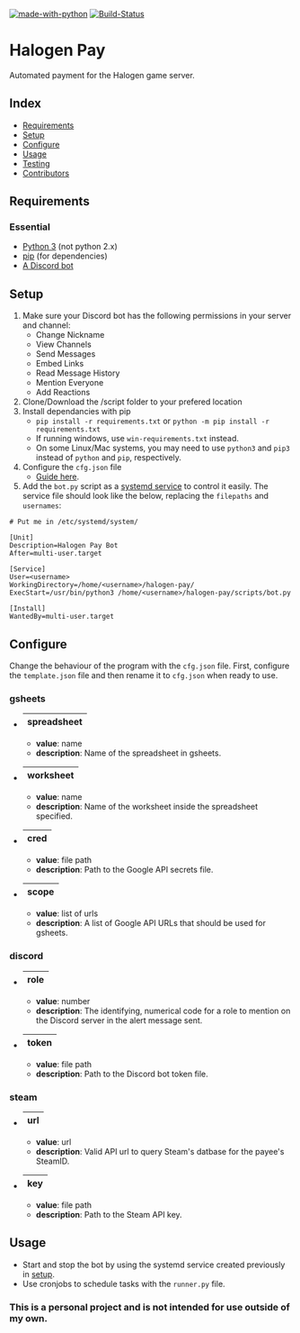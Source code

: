[![made-with-python](https://img.shields.io/badge/Made%20with-Python-informational)](https://www.python.org/)
[![Build-Status](https://img.shields.io/github/workflow/status/kiweezi/halogen-pay/Python%20application)](https://github.com/kiweezi/halogen-pay/actions?query=workflow%3A%22Python+application%22)

# Halogen Pay
Automated payment for the Halogen game server.


## Index
<!--toc-start-->
* [Requirements](#requirements)
* [Setup](#setup)
* [Configure](#configure)
* [Usage](#usage)
* [Testing](#testing)
* [Contributors](#contributors)
<!--toc-end-->


## Requirements
### Essential
- [Python 3](https://www.python.org/downloads/) (not python 2.x)
- [pip](https://pip.pypa.io/en/stable/installing/) (for dependencies)
- [A Discord bot](https://www.howtogeek.com/364225/how-to-make-your-own-discord-bot/)


## Setup
1. Make sure your Discord bot has the following permissions in your server and channel:
    - Change Nickname
    - View Channels
    - Send Messages
    - Embed Links
    - Read Message History
    - Mention Everyone
    - Add Reactions
2. Clone/Download the /script folder to your prefered location
3. Install dependancies with pip
    - `pip install -r requirements.txt` or `python -m pip install -r requirements.txt`
    - If running windows, use `win-requirements.txt` instead.
    - On some Linux/Mac systems, you may need to use `python3` and `pip3` instead of `python` and `pip`, respectively.
4. Configure the `cfg.json` file
    - [Guide here](#configure).
5. Add the `bot.py` script as a [systemd service](https://medium.com/codex/setup-a-python-script-as-a-service-through-systemctl-systemd-f0cc55a42267) to control it easily. The service file should look like the below, replacing the `filepaths` and `usernames`:
```
# Put me in /etc/systemd/system/

[Unit]
Description=Halogen Pay Bot
After=multi-user.target

[Service]
User=<username>
WorkingDirectory=/home/<username>/halogen-pay/
ExecStart=/usr/bin/python3 /home/<username>/halogen-pay/scripts/bot.py

[Install]
WantedBy=multi-user.target
```


## Configure
Change the behaviour of the program with the `cfg.json` file.
First, configure the `template.json` file and then rename it to `cfg.json` when ready to use.

### gsheets
- | spreadsheet |
  |-------------|
    - **value**: name
    - **description**: Name of the spreadsheet in gsheets.
- | worksheet |
  |-----------|
    - **value**: name
    - **description**: Name of the worksheet inside the spreadsheet specified.
- | cred |
  |------|
    - **value**: file path
    - **description**: Path to the Google API secrets file.
- | scope |
  |-------|
    - **value**: list of urls
    - **description**: A list of Google API URLs that should be used for gsheets.
### discord
- | role |
  |------|
    - **value**: number
    - **description**: The identifying, numerical code for a role to mention on the Discord server in the alert message sent.
- | token |
  |-------|
    - **value**: file path
    - **description**: Path to the Discord bot token file.
### steam
- | url |
  |-----|
    - **value**: url
    - **description**: Valid API url to query Steam's datbase for the payee's SteamID.
- | key |
  |-----|
    - **value**: file path
    - **description**: Path to the Steam API key.


## Usage
- Start and stop the bot by using the systemd service created previously in [setup](#setup).
- Use cronjobs to schedule tasks with the `runner.py` file.


### This is a personal project and is not intended for use outside of my own.

